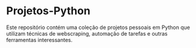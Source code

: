 # Projetos-Python
Este repositório contém uma coleção de projetos pessoais em Python que utilizam técnicas de webscraping, automação de tarefas e outras ferramentas interessantes.
